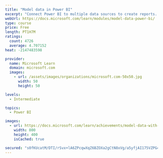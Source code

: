 ```yaml
---
title: "Model data in Power BI"
excerpt: "Connect Power BI to multiple data sources to create reports. Define the relationship between your data sources."
webUrl: https://docs.microsoft.com/learn/modules/model-data-power-bi/
type: course
price: Free
length: PT1H7M
ratings:
  count: 4726
  average: 4.707152
heat: -2147483598

provider:
  name: Microsoft Learn
  domain: microsoft.com
  images:
    - url: /assets/images/organizations/microsoft.com-50x50.jpg
      width: 50
      height: 50

levels:
  - Intermediate

topics:
  - Power BI

images:
  - url: https://docs.microsoft.com/learn/achievements/model-data-with-power-bi-desktop-social.png
    width: 800
    height: 400
    isCached: true

secured: "s0fKUcatM/DTI/rSvx+lA6ZPcqwXqZ6BZOXa2gCtN8xVg/a5yfjAI175VZPG4f1JeC+MQzBWTzDYY+XpYzNNz8E7EogGcpHdJC5BWhZ5PYkwvixMpRlpFLyY1vTPEFDWlHoj7Z1yEeAXgaSfq2RyqfWldbxPQLMCcsSgNL6nckq14l4878UjhmzgvxjMFT6F+r4n3H50AO6pmX0nEgg0HmFyPh7ijnx3wUYx6B0NfHYBZGpM7lxdtIiFjYaUthPgAfaP/hjMYb4lX4pwoelNWijL9yeBo1APrQ3bJ5aMegxwX6Ovb+rvqpVnmK5icrE9Imlbrf+AS+1P3Q2n/Pv2R2BBzIoVlIpgI/xrlcDLoXMCV+LCCPkJdOHW0GrTNFbIlZp+eSD4nZsjCbK5KFHnD9+ZLJQMd2bpgfC9SK3t078=;qmxPm9sI6W2lSPYoE2Ro2A=="
---
```


